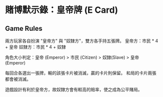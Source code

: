 # 賭博默示錄：皇帝牌 (E Card)

## Game Rules
兩方玩家各自扮演 "皇帝方" 與 "奴隸方"，雙方各手持五張牌。
皇帝方：市民 * 4 + 皇帝
奴隸方：市民 * 4 + 奴隸

角色大小判定：皇帝 (Emperor) > 市民 (Citizen) > 奴隸(Slave) > 皇帝 (Emperor)

每回合各選出一張牌，輸的該張卡片被消滅，贏的卡片則保留。
和局的卡片兩張都會被消滅。

遊戲設計有利於皇帝方，故奴隸方會有較高的賠率，使之成為公平賭局。
